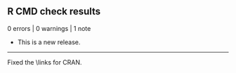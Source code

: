 ## R CMD check results

0 errors | 0 warnings | 1 note

* This is a new release.

---

Fixed the \links for CRAN.